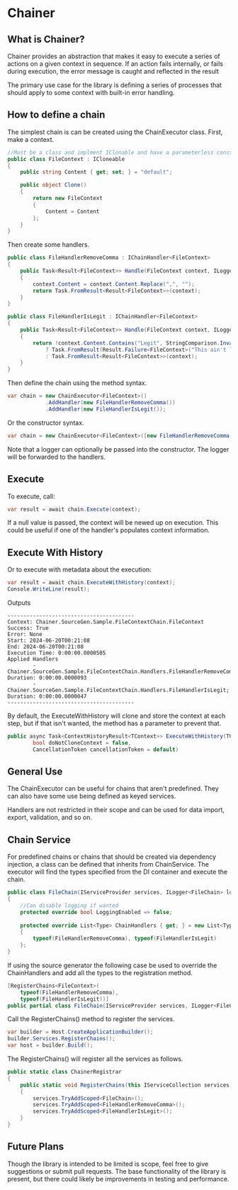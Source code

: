 # Chainer

## What is Chainer?

Chainer provides an abstraction that makes it easy to execute a series
of actions on a given context in sequence.
If an action fails internally, or fails during execution,
the error message is caught and reflected in the result

The primary use case for the library is defining a series of processes
that should apply to some context with built-in error handling.

## How to define a chain

The simplest chain is can be created using the ChainExecutor class.
First, make a context.

```csharp
//Must be a class and implment IClonable and have a parameterless constructor
public class FileContext : ICloneable
{
    public string Content { get; set; } = "default";

    public object Clone()
    {
        return new FileContext
        {
            Content = Content
        };
    }
}
```

Then create some handlers.

```csharp
public class FileHandlerRemoveComma : IChainHandler<FileContext>
{
    public Task<Result<FileContext>> Handle(FileContext context, ILogger? logger = null, CancellationToken cancellationToken = default)
    {
        context.Content = context.Content.Replace(",", "");
        return Task.FromResult<Result<FileContext>>(context);
    }
}

public class FileHandlerIsLegit : IChainHandler<FileContext>
{
    public Task<Result<FileContext>> Handle(FileContext context, ILogger? logger = null, CancellationToken cancellationToken = default)
    {
        return !context.Content.Contains("Legit", StringComparison.InvariantCultureIgnoreCase)
            ? Task.FromResult(Result.Failure<FileContext>("This ain't legit"))
            : Task.FromResult<Result<FileContext>>(context);
    }
}
```
Then define the chain using the method syntax.

```csharp
var chain = new ChainExecutor<FileContext>()
            .AddHandler(new FileHandlerRemoveComma())
            .AddHandler(new FileHandlerIsLegit());
```
Or the constructor syntax.

```csharp
var chain = new ChainExecutor<FileContext>([new FileHandlerRemoveComma(), new FileHandlerIsLegit()]);
```

Note that a logger can optionally be passed into the constructor.
The logger will be forwarded to the handlers.

## Execute

To execute, call:

```csharp
var result = await chain.Execute(context);
```

If a null value is passed, the context will be newed up on execution.
This could be useful if one of the handler's populates context information.

## Execute With History

Or to execute with metadata about the execution:

```csharp
var result = await chain.ExecuteWithHistory(context);
Console.WriteLine(result);
```

Outputs

```text
----------------------------------------
Context: Chainer.SourceGen.Sample.FileContextChain.FileContext
Success: True
Error: None
Start: 2024-06-20T00:21:08
End: 2024-06-20T00:21:08
Execution Time: 0:00:00.0000505
Applied Handlers
        -Chainer.SourceGen.Sample.FileContextChain.Handlers.FileHandlerRemoveComma; Duration: 0:00:00.0000093
        -Chainer.SourceGen.Sample.FileContextChain.Handlers.FileHandlerIsLegit; Duration: 0:00:00.0000047
----------------------------------------
```

By default, the ExecuteWithHistory will clone and store the context at each step,
but if that isn't wanted, the method has a parameter to prevent that.

```csharp
public async Task<ContextHistoryResult<TContext>> ExecuteWithHistory(TContext? context,
        bool doNotCloneContext = false,
        CancellationToken cancellationToken = default)
```

## General Use

The ChainExecutor can be useful for chains that aren't predefined.
They can also have some use being defined as keyed services.

Handlers are not restricted in their scope and can be used for 
data import, export, validation, and so on.

## Chain Service

For predefined chains or chains that should be created via dependency injection,
a class can be defined that inherits from ChainService.
The executor will find the types specified from the DI container and execute the chain.

```csharp
public class FileChain(IServiceProvider services, ILogger<FileChain> logger) : ChainService<FileContext>(services, logger)
{
    //Can disable logging if wanted
    protected override bool LoggingEnabled => false;
    
    protected override List<Type> ChainHandlers { get; } = new List<Type>
    {
        typeof(FileHandlerRemoveComma), typeof(FileHandlerIsLegit)
    };
}
```

If using the source generator the following case be used to
override the ChainHandlers and add all the types to the registration method.

```csharp
[RegisterChains<FileContext>(
    typeof(FileHandlerRemoveComma),
    typeof(FileHandlerIsLegit))]
public partial class FileChain(IServiceProvider services, ILogger<FileChain> logger) : ChainService<FileContext>(services, logger);
```

Call the RegisterChains() method to register the services.

```csharp
var builder = Host.CreateApplicationBuilder();
builder.Services.RegisterChains();
var host = builder.Build();
```

The RegisterChains() will register all the services as follows.

```csharp
public static class ChainerRegistrar
{
    public static void RegisterChains(this IServiceCollection services)
    {
        services.TryAddScoped<FileChain>();
        services.TryAddScoped<FileHandlerRemoveComma>();
        services.TryAddScoped<FileHandlerIsLegit>();
    }
}
```

## Future Plans

Though the library is intended to be limited is scope, feel free to give suggestions
or submit pull requests. The base functionality of the library is present,
but there could likely be improvements in testing and performance.